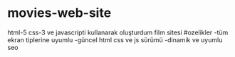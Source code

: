 # movies-web-site
html-5 css-3 ve javascripti kullanarak oluşturdum film sitesi
#ozelikler
-tüm ekran tiplerine uyumlu
-güncel html css ve js sürümü
-dinamik ve uyumlu seo
